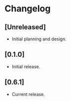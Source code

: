 # Changelog

## [Unreleased]

- Initial planning and design.

## [0.1.0]

- Initial release.

## [0.6.1]

- Current release.


